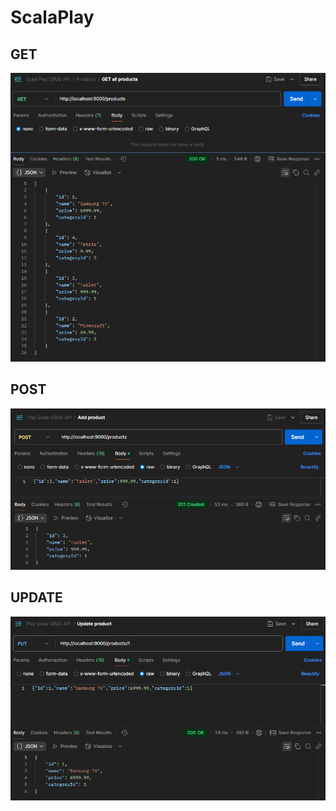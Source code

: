 # ScalaPlay

## GET
![GET](Photos/ProductGET.png)

## POST
![POST](Photos/ProductPOST.png)

## UPDATE
![UPDATE](Photos/ProductUPDATE.png)
